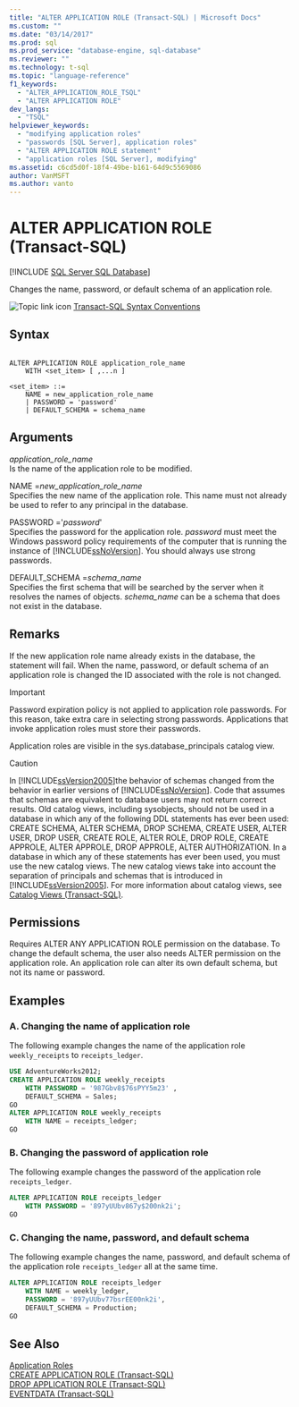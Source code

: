 ```yaml
---
title: "ALTER APPLICATION ROLE (Transact-SQL) | Microsoft Docs"
ms.custom: ""
ms.date: "03/14/2017"
ms.prod: sql
ms.prod_service: "database-engine, sql-database"
ms.reviewer: ""
ms.technology: t-sql
ms.topic: "language-reference"
f1_keywords: 
  - "ALTER_APPLICATION_ROLE_TSQL"
  - "ALTER APPLICATION ROLE"
dev_langs: 
  - "TSQL"
helpviewer_keywords: 
  - "modifying application roles"
  - "passwords [SQL Server], application roles"
  - "ALTER APPLICATION ROLE statement"
  - "application roles [SQL Server], modifying"
ms.assetid: c6cd5d0f-18f4-49be-b161-64d9c5569086
author: VanMSFT
ms.author: vanto
---
```


# ALTER APPLICATION ROLE (Transact-SQL)

[!INCLUDE [SQL Server SQL Database](../../includes/applies-to-version/sql-asdb.md)]

  Changes the name, password, or default schema of an application role.  
  
 ![Topic link icon](../../database-engine/configure-windows/media/topic-link.gif "Topic link icon") [Transact-SQL Syntax Conventions](../../t-sql/language-elements/transact-sql-syntax-conventions-transact-sql.md)  
  
## Syntax
  
```syntaxsql
  
ALTER APPLICATION ROLE application_role_name
    WITH <set_item> [ ,...n ]  
  
<set_item> ::=
    NAME = new_application_role_name
    | PASSWORD = 'password'  
    | DEFAULT_SCHEMA = schema_name  
```  
  
## Arguments

 *application_role_name*  
 Is the name of the application role to be modified.  
  
 NAME =*new_application_role_name*  
 Specifies the new name of the application role. This name must not already be used to refer to any principal in the database.  
  
 PASSWORD ='*password*'  
 Specifies the password for the application role. *password* must meet the Windows password policy requirements of the computer that is running the instance of [!INCLUDE[ssNoVersion](../../includes/ssnoversion-md.md)]. You should always use strong passwords.  
  
 DEFAULT_SCHEMA =*schema_name*  
 Specifies the first schema that will be searched by the server when it resolves the names of objects. *schema_name* can be a schema that does not exist in the database.  
  
## Remarks

If the new application role name already exists in the database, the statement will fail. When the name, password, or default schema of an application role is changed the ID associated with the role is not changed.  
  
> [!IMPORTANT]  
>  Password expiration policy is not applied to application role passwords. For this reason, take extra care in selecting strong passwords. Applications that invoke application roles must store their passwords.  
  
 Application roles are visible in the sys.database_principals catalog view.  
  
> [!CAUTION]  
>  In [!INCLUDE[ssVersion2005](../../includes/ssversion2005-md.md)]the behavior of schemas changed from the behavior in earlier versions of [!INCLUDE[ssNoVersion](../../includes/ssnoversion-md.md)]. Code that assumes that schemas are equivalent to database users may not return correct results. Old catalog views, including sysobjects, should not be used in a database in which any of the following DDL statements has ever been used: CREATE SCHEMA, ALTER SCHEMA, DROP SCHEMA, CREATE USER, ALTER USER, DROP USER, CREATE ROLE, ALTER ROLE, DROP ROLE, CREATE APPROLE, ALTER APPROLE, DROP APPROLE, ALTER AUTHORIZATION. In a database in which any of these statements has ever been used, you must use the new catalog views. The new catalog views take into account the separation of principals and schemas that is introduced in [!INCLUDE[ssVersion2005](../../includes/ssversion2005-md.md)]. For more information about catalog views, see [Catalog Views &#40;Transact-SQL&#41;](../../relational-databases/system-catalog-views/catalog-views-transact-sql.md).  
  
## Permissions  
 Requires ALTER ANY APPLICATION ROLE permission on the database. To change the default schema, the user also needs ALTER permission on the application role. An application role can alter its own default schema, but not its name or password.  
  
## Examples  
  
### A. Changing the name of application role  
 The following example changes the name of the application role `weekly_receipts` to `receipts_ledger`.  
  
```sql  
USE AdventureWorks2012;  
CREATE APPLICATION ROLE weekly_receipts   
    WITH PASSWORD = '987Gbv8$76sPYY5m23' ,   
    DEFAULT_SCHEMA = Sales;  
GO  
ALTER APPLICATION ROLE weekly_receipts   
    WITH NAME = receipts_ledger;  
GO  
```  
  
### B. Changing the password of application role  
 The following example changes the password of the application role `receipts_ledger`.  
  
```sql  
ALTER APPLICATION ROLE receipts_ledger   
    WITH PASSWORD = '897yUUbv867y$200nk2i';  
GO  
```  
  
### C. Changing the name, password, and default schema  
 The following example changes the name, password, and default schema of the application role `receipts_ledger` all at the same time.  
  
```sql  
ALTER APPLICATION ROLE receipts_ledger   
    WITH NAME = weekly_ledger,   
    PASSWORD = '897yUUbv77bsrEE00nk2i',   
    DEFAULT_SCHEMA = Production;  
GO  
```  
  
## See Also  
 [Application Roles](../../relational-databases/security/authentication-access/application-roles.md)   
 [CREATE APPLICATION ROLE &#40;Transact-SQL&#41;](../../t-sql/statements/create-application-role-transact-sql.md)   
 [DROP APPLICATION ROLE &#40;Transact-SQL&#41;](../../t-sql/statements/drop-application-role-transact-sql.md)   
 [EVENTDATA &#40;Transact-SQL&#41;](../../t-sql/functions/eventdata-transact-sql.md)  
  
  
